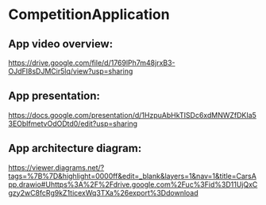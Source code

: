 # CompetitionApplication

## App video overview: 
https://drive.google.com/file/d/1769lPh7m48jrxB3-OJdFI8sDJMCir5lq/view?usp=sharing

## App presentation:
https://docs.google.com/presentation/d/1HzpuAbHkTISDc6xdMNWZfDKIa53EObIfmetvOdODtd0/edit?usp=sharing

## App architecture diagram:
https://viewer.diagrams.net/?tags=%7B%7D&highlight=0000ff&edit=_blank&layers=1&nav=1&title=CarsApp.drawio#Uhttps%3A%2F%2Fdrive.google.com%2Fuc%3Fid%3D11UjQxCgzy2wC8fcRg9kZ1ticexWq3TXa%26export%3Ddownload

